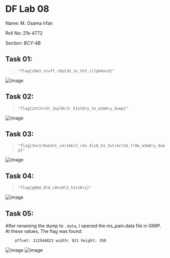 # DF Lab 08
Name: M. Osama Irfan

Roll No: 21k-4772

Section: BCY-4B

## Task 01: 
 > `"flag{s0m3_stuff_c0p13d_1n_th3_cl1pb0ard}"`
  
  ![image](https://user-images.githubusercontent.com/118754984/230709002-db9489ec-18f4-478c-be6f-666c3293fbe3.png)
    
 
## Task 02: 
>  `"flag{1nt3rn3t_3xpl0r3r_h1st0ry_1n_m3m0ry_dump}"`
  
  ![image](https://user-images.githubusercontent.com/118754984/230708980-96bd3775-12c7-4f66-9422-5c4b566aac6a.png)
  

## Task 03: 
>  `"flag{3nv1r0nm3nt_v4r14bl3_c4n_4ls0_b3_3xtr4ct3d_fr0m_m3m0ry_dump}"`
  
  ![image](https://user-images.githubusercontent.com/118754984/230709061-b516e3e5-5752-4bae-8f99-a59f17703fae.png)
    

## Task 04: 
> `"flag{g00d_0ld_c0ns0l3_h1st0ry}"`
    
  ![image](https://user-images.githubusercontent.com/118754984/230709121-6a4e9594-f8a7-4133-901e-e2164ecd2e54.png)
    

## Task 05: 
After renaming the dump to `.data`, I opened the ms_pain.data file in GIMP.
At these values, The flag was found:
    
`    offset: 112544823
    width: 921
    height: 350`
    
  ![image](https://user-images.githubusercontent.com/118754984/230709736-aaabc76c-ba38-4029-8ac0-7574da1c3764.png)
  ![image](https://user-images.githubusercontent.com/118754984/230709841-c4ac2cf0-9ebc-45b1-87d7-f61e4b077454.png)
  




